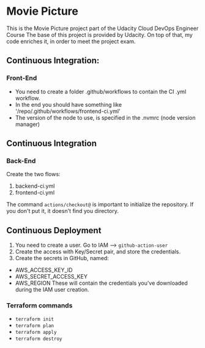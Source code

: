 # Movie Picture

This is the Movie Picture project part of the Udacity Cloud DevOps Engineer Course
The base of this project is provided by Udacity.
On top of that, my code enriches it, in order to meet the project exam.

## Continuous Integration:
### Front-End
- You need to create a folder .github/workflows to contain the CI .yml workflow.
- In the end you should have something like '/repo/.github/workflows/frontend-ci.yml'
- The version of the node to use, is specified in the .nvmrc (node version manager)

## Continuous Integration
### Back-End
Create the two flows:
1. backend-ci.yml
2. frontend-ci.yml

The command `actions/checkout@` is important to initialize the repository. If you don't put it, it doesn't find you directory.

## Continuous Deployment

1. You need to create a user. Go to IAM --> `github-action-user`
2. Create the access with Key/Secret pair, and store the credentials.
3. Create the secrets in GitHub, named:
- AWS_ACCESS_KEY_ID
- AWS_SECRET_ACCESS_KEY
- AWS_REGION
These will contain the credentials you've downloaded during the IAM user creation.

### Terraform commands
- `terraform init`
- `terraform plan`
- `terraform apply`
- `terraform destroy`